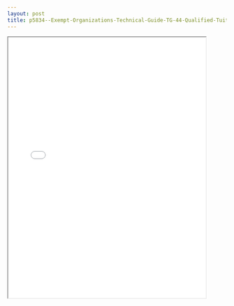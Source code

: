 ```yaml
---
layout: post
title: p5834--Exempt-Organizations-Technical-Guide-TG-44-Qualified-Tuition-Program-IRC-Section-529
---
```


<div class="pdf-container">
<iframe src="/ea/_pdf-2-md/p5834--Exempt-Organizations-Technical-Guide-TG-44-Qualified-Tuition-Program-IRC-Section-529.pdf" height="600" width="90%" allowFullScreen="true"></iframe>
</div>


